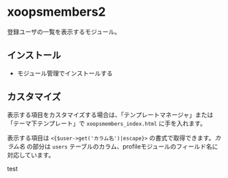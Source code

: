 # xoopsmembers2

登録ユーザの一覧を表示するモジュール。

## インストール

* モジュール管理でインストールする

## カスタマイズ

表示する項目をカスタマイズする場合は、「テンプレートマネージャ」または「テーマ下テンプレート」で `xoopsmembers_index.html` に手を入れます。

表示する項目は `<{$user->get('カラム名')|escape}>` の書式で取得できます。_カラム名_ の部分は `users` テーブルのカラム、profileモジュールのフィールド名に対応しています。



test
